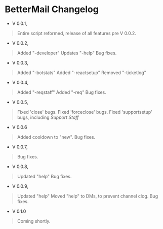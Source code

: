 # BetterMail Changelog

- V 0.0.1, 
> Entire script reformed, release of all features pre V 0.0.2.

- V 0.0.2, 
> Added "-developer"
> Updates "-help"
> Bug fixes.

- V 0.0.3,
> Added "-botstats"
> Added "-reactsetup"
> Removed "-ticketlog"

- V 0.0.4,
> Added "-reqstaff"
> Added "-req"
> Bug fixes.

- V 0.0.5,
> Fixed 'close' bugs.
> Fixed 'forceclose' bugs.
> Fixed 'supportsetup' bugs, including *Support Staff*

- V 0.0.6
> Added cooldown to "new".
> Bug fixes.

- V 0.0.7,
> Bug fixes.

- V 0.0.8,
> Updated "help"
> Bug fixes.

- V 0.0.9,
> Updated "help"
> Moved "help" to DMs, to prevent channel clog.
> Bug fixes.

- V 0.1.0
> Coming shortly.
